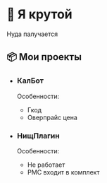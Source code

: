 # 🌱 Я крутой

Нуда палучается

## 📦 Мои проекты

- ### КалБот

  Особенности:
  - Гкод
  - Оверпрайс цена

- ### НищПлагин

  Особенности:
  - Не работает
  - РМС входит в комплект
